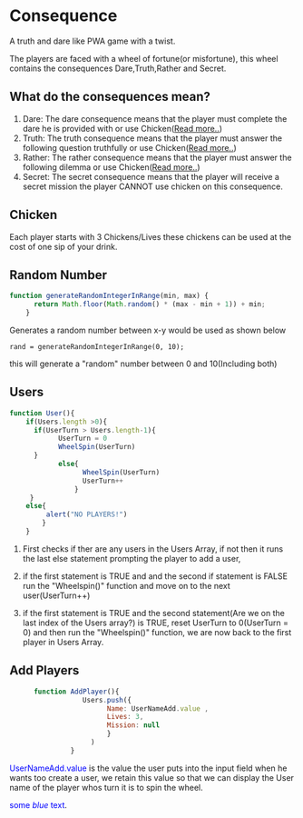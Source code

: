 # Consequence
A truth and dare like PWA game with a twist.

The players are faced with a wheel of fortune(or misfortune), this wheel contains the consequences Dare,Truth,Rather and Secret.

## What do the consequences mean?

1. Dare: The dare consequence means that the player must complete the dare he is provided with or use Chicken([Read more..](#Chicken))
2. Truth: The truth consequence means that the player must answer the following question truthfully or use Chicken([Read more..](#Chicken))
3. Rather: The rather consequence means that the player must answer the following dilemma or use Chicken([Read more..](#Chicken))
4. Secret: The secret consequence means that the player will receive a secret mission the player CANNOT use chicken on this consequence.



## Chicken<a name="Chicken"></a> 
Each player starts with 3 Chickens/Lives these chickens can be used at the cost of one sip of your drink.

## Random Number

```javascript
function generateRandomIntegerInRange(min, max) {
      return Math.floor(Math.random() * (max - min + 1)) + min;
    }
```

Generates a random number between x-y would be used as shown below 

```
rand = generateRandomIntegerInRange(0, 10);
```
this will generate a "random" number between 0 and 10(Including both)

## Users 

```javascript
function User(){
    if(Users.length >0){
      if(UserTurn > Users.length-1){
            UserTurn = 0
            WheelSpin(UserTurn)
      }
            else{
                  WheelSpin(UserTurn)
                  UserTurn++
                }
     }
    else{
         alert("NO PLAYERS!")
        }
    }
```
1. First checks if ther are any users in the Users Array, if not then it runs the last else statement prompting the player to add a user,
 
2. if the first statement is TRUE and and the second if statement is FALSE run the "Wheelspin()" function and move on to the next user(UserTurn++)

3. if the first statement is TRUE and the second statement(Are we on the last index of the Users array?) is TRUE, reset UserTurn to 0(UserTurn = 0) and        then run the "Wheelspin()" function, we are now back to the first player in Users Array.


## Add Players

```javascript
      function AddPlayer(){
                  Users.push({
                        Name: UserNameAdd.value ,
                        Lives: 3,
                        Mission: null
                        }
                    )
               }
```

<span style="color:blue">UserNameAdd.value</span> is the value the user puts into the input field when he wants too create a user, we retain this value so that we can display the User name of the player whos turn it is to spin the wheel.

 <span style="color:blue">some *blue* text</span>.
